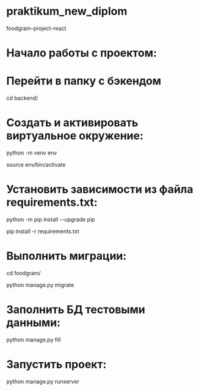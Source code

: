 # praktikum_new_diplom
foodgram-project-react

# Начало работы с проектом:

# Перейти в папку с бэкендом

cd backend/

# Cоздать и активировать виртуальное окружение:

python -m venv env

source env/bin/activate

# Установить зависимости из файла requirements.txt:

python -m pip install --upgrade pip

pip install -r requirements.txt

# Выполнить миграции:

cd  foodgram/

python manage.py migrate

# Заполнить БД тестовыми данными:

python manage.py fill


# Запустить проект:

python manage.py runserver
